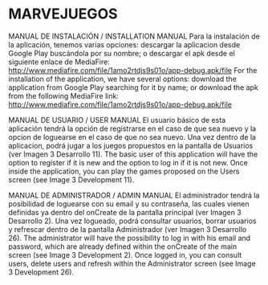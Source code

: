 # MARVEJUEGOS

MANUAL DE INSTALACIÓN / INSTALLATION MANUAL
Para la instalación de la aplicación, tenemos varias opciones: descargar la aplicacion desde Google Play buscándola por su nombre; o descargar el apk desde el siguiente enlace de MediaFire: http://www.mediafire.com/file/1amo2rtdjs9s01o/app-debug.apk/file
For the installation of the application, we have several options: download the application from Google Play searching for it by name; or download the apk from the following MediaFire link:
http://www.mediafire.com/file/1amo2rtdjs9s01o/app-debug.apk/file

MANUAL DE USUARIO / USER MANUAL
El usuario básico de esta aplicación tendrá la opción de registrarse en el caso de que sea nuevo y la opcion de loguearse en el caso de que no sea nuevo. Una vez dentro de la aplicacion, podrá jugar a los juegos propuestos en la pantalla de Usuarios (ver Imagen 3 Desarrollo 11).
The basic user of this application will have the option to register if it is new and the option to log in if it is not new. Once inside the application, you can play the games proposed on the Users screen (see Image 3 Development 11).

MANUAL DE ADMINISTRADOR / ADMIN MANUAL
El administrador tendrá la posibilidad de loguearse con su email y su contraseña, las cuales vienen definidas ya dentro del onCreate de la pantalla principal (ver Imagen 3 Desarrollo 2). Una vez logueado, podrá consultar usuarios, borrar usuarios y refrescar dentro de la pantalla Administrador (ver Imagen 3 Desarrollo 26).
The administrator will have the possibility to log in with his email and password, which are already defined within the onCreate of the main screen (see Image 3 Development 2). Once logged in, you can consult users, delete users and refresh within the Administrator screen (see Image 3 Development 26).
